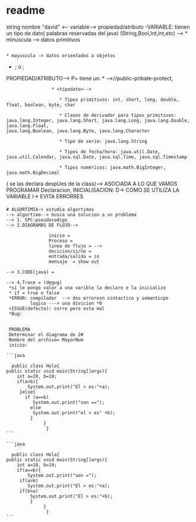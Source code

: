 # readme
string nombre "david" <-- variable--> propiedad/atributo 
-VARIABLE: tienen un tipo de dato( palabras reservadas del java) (String,Bool,Int,int,etc) -->
                                                                                               * minuscula --> datos primitivos              
                                                                                             
                                                                                               * mayuscula -> datos orientados a objetos
- <nombreVariable>; o <valor>; 
  
PROPIEDAD/ATRIBUTO--> P= tiene un:
                     * <ambito>-->//public-pribate-protect, 
  
                     * <tipodato>-->  
  
                        * Tipos primitivos: int, short, long, double, float, boolean, byte, char
  
                        * Clases de derivador para tipos primitivos: java.lang.Integer, java.lang.Short, java.lang.Long, java.lang.Double, java.lang.Float,                                         java.lang.Boolean, java.lang.Byte, java.lang.Character
  
                        * Tipo de serie: java.lang.String
  
                        * Tipos de fecha/hora: java.util.Date, java.util.Calendar, java.sql.Date, java.sql.Time, java.sql.Timestamp
  
                        * Tipos numéricos: java.math.BigInteger, java.math.BigDecimal
  
  <nombreVariable>( se las declara despUes de la class)--> ASOCIADA A LO QUE VAMOS PROGRAMAR
  Declaracion, INICIALISACION:
    D->  COMO SE UTILIZA LA VARIABLE
    I-> EVITA ERRORRES
    
   ####
    
    # ALGORTIMIA-> estudia algortimos 
    --> algortimo--> busca una solucion a un problema
    --> 1. SPC:pseudocodigo
    --> 2.DIAGRAMAS DE FLUJO--> 
                    
                    inicio = 
                    Proceso = 
                    linea de flujo = -->
                    decicion/si/no =
                    entrada/salida = in
                    mensaje  = show out
     
    --> 3.CODE(java) =
    
    --> 4.Trace = (degug) 
     *si le pongo valor a una varible la declaro e la inicializo 
     * if = true o false 
     *ERROR: compilador  --> dos erroresn sintactico y semanticpo
             logico ---> una divicion *0
     +ISSUE(defecto): corre pero esta mal
     *Bug: 
     
     
     PROBLEMA 
     Determinar el diagrama de 2#
     Nombre del archivo= MayorNum
     inicio:
    
    ```java
    
      public class Hola{
    public static void main(String[]args){
        int a=20, b=10;
        if(a>b){
            System.out.print("El > es:"+a);
         }else{
           if (a==b)
              System.out.print("son ==");
             else
              System.out.print("el > es" +b);
             }
                  }
                   }
    ```
     
    ```java
    
      public class Hola{
    public static void main(String[]args){
        int a=10, b=10;
        if(a==b){
            System.out.print("son =");
         if(a>b)    
            System.out.print("El > es:"+a);
         if(b>a)
             System.out.print("El > es:"+b);
             }
                  }
                   }
    ```
    
     
    
                    
                    
                    
                    
    
 
